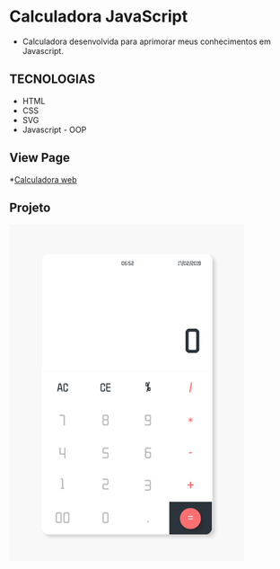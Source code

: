 # Calculadora JavaScript


* Calculadora desenvolvida para aprimorar meus conhecimentos em Javascript.

## TECNOLOGIAS

* HTML
* CSS
* SVG
* Javascript - OOP

## View Page

*[Calculadora web](https://daniel-silva.github.io/projeto-calculadora-js/)


## Projeto

![Calculadora](https://github.com/Daniel-Silva/projeto-calculadora-js/blob/master/src/img/calculadora.png)
